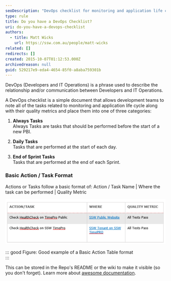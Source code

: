 ```yaml
---
seoDescription: "DevOps checklist for monitoring and application life cycle management, ensuring quality metrics are tracked across three categories: Always Tasks, Daily Tasks, and End of Sprint Tasks."
type: rule
title: Do you have a DevOps Checklist?
uri: do-you-have-a-devops-checklist
authors:
  - title: Matt Wicks
    url: https://ssw.com.au/people/matt-wicks
related: []
redirects: []
created: 2015-10-07T01:12:53.000Z
archivedreason: null
guid: 529217e9-eda4-4654-85f0-a8aba759301b
---
```


DevOps (Developers and IT Operations) is a phrase used to describe the relationship and/or communication between Developers and IT Operations.

<!--endintro-->

A DevOps checklist is a simple document that allows development teams to note all of the tasks related to monitoring and application life cycle along with their quality metrics and place them into one of three categories:

1. **Always Tasks**  
  Always Tasks are tasks that should be performed before the start of a new PBI.

2. **Daily Tasks**  
  Tasks that are performed at the start of each day.

3. **End of Sprint Tasks**  
  Tasks that are performed at the end of each Sprint.

### Basic Action / Task Format

Actions or Tasks follow a basic format of: Action / Task Name |  Where the task can be performed | Quality Metric

![](Action-Table.png)

::: good
Figure: Good example of a Basic Action Table format  
:::

This can be stored in the Repo's README or the wiki to make it visible (so you don't forget). Learn more about [awesome documentation](/awesome-documentation/).
